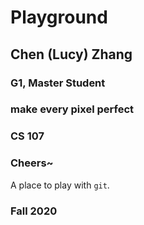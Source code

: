 # Playground

## Chen (Lucy) Zhang

### G1, Master Student

### make every pixel perfect
### CS 107

### Cheers~


A place to play with `git`.

### Fall 2020
